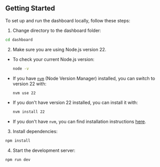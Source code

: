 ## Getting Started

To set up and run the dashboard locally, follow these steps:

1. Change directory to the dashboard folder:
  ```bash
  cd dashboard
  ```

2. Make sure you are using Node.js version 22.  
  - To check your current Node.js version:
    ```bash
    node -v
    ```
  - If you have [`nvm`](https://github.com/nvm-sh/nvm) (Node Version Manager) installed, you can switch to version 22 with:
    ```bash
    nvm use 22
    ```
  - If you don't have version 22 installed, you can install it with:
    ```bash
    nvm install 22
    ```
  - If you don't have `nvm`, you can find installation instructions [here](https://github.com/nvm-sh/nvm).

3. Install dependencies:
  ```bash
  npm install
  ```

4. Start the development server:
  ```bash
  npm run dev
  ```